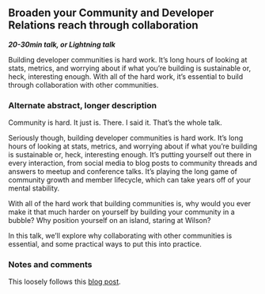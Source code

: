 ## Broaden your Community and Developer Relations reach through collaboration
***20-30min talk, or Lightning talk***

Building developer communities is hard work. It’s long hours of looking at stats, metrics, and worrying about if what you’re building is sustainable or, heck, interesting enough. With all of the hard work, it’s essential to build through collaboration with other communities.  

### Alternate abstract, longer description
Community is hard. It just is. There. I said it. That’s the whole talk.

Seriously though, building developer communities is hard work. It’s long hours of looking at stats, metrics, and worrying about if what you’re building is sustainable or, heck, interesting enough. It’s putting yourself out there in every interaction, from social media to blog posts to community threads and answers to meetup and conference talks. It’s playing the long game of community growth and member lifecycle, which can take years off of your mental stability.  

With all of the hard work that building communities is, why would you ever make it that much harder on yourself by building your community in a bubble? Why position yourself on an island, staring at Wilson?  

In this talk, we’ll explore why collaborating with other communities is essential, and some practical ways to put this into practice.   

### Notes and comments

This loosely follows this [blog post](https://dev.to/jerdog/broaden-your-community-and-developer-relations-reach-through-collaboration-413).  
